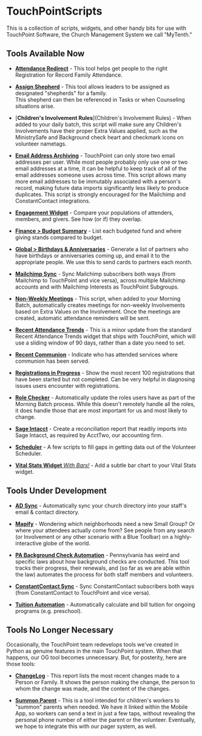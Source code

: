 # TouchPointScripts
This is a collection of scripts, widgets, and other handy bits for use with TouchPoint Software, the Church Management 
System we call "MyTenth." 

## Tools Available Now

- [**Attendance Redirect**](AttendanceRedirect) - This tool helps get people to the right Registration for Record Family Attendance.

- [**Assign Shepherd**](AssignShepherd) - This tool allows leaders to be assigned as designated "shepherds" for a family.  
This shepherd can then be referenced in Tasks or when Counseling situations arise. 

- [**Children's Involvement Rules**](Children's Involvement Rules) - When added to your daily batch, this script will make sure any
Children's Involvements have their proper Extra Values applied, such as the MinistrySafe and Background check heart and checkmark 
icons on volunteer nametags. 

- [**Email Address Archiving**](EmailAddressArchiving) - TouchPoint can only store two email addresses per user.  While most
people probably only use one or two email addresses at a time, it can be helpful to keep track of all of the email addresses
someone uses across time.  This script allows many more email addresses to be immutably associated with a person's record,
making future data imports significantly less likely to produce duplicates.  This script is strongly encouraged for the 
Mailchimp and ConstantContact integrations. 

- [**Engagement Widget**](EngagementWidget) - Compare your populations of attenders, members, and givers. See how (or if) they
overlap.
  
- [**Finance > Budget Summary**](Finance%20Reports) - List each budgeted fund and where giving stands compared to budget.
  
- [**Global > Birthdays & Anniversaries**](Global%20Reports) - Generate a list of partners who have birthdays or 
anniversaries coming up, and email it to the appropriate people.  We use this to send cards to partners each month.

- [**Mailchimp Sync**](Mailchimp) - Sync Mailchimp subscribers both ways (from Mailchimp to TouchPoint and vice versa), 
across multiple Mailchimp accounts and with Mailchimp Interests as TouchPoint Subgroups.

- [**Non-Weekly Meetings**](NonweeklyMeetings) - This script, when added to your Morning Batch, automatically creates meetings for 
non-weekly Involvements based on Extra Values on the Involvement. Once the meetings are created, automatic attendance reminders will
be sent. 

- [**Recent Attendance Trends**](RecentAttendanceTrends) - This is a minor update from the standard Recent Attendance Trends widget
that ships with TouchPoint, which will use a sliding window of 90 days, rather than a date you need to set. 
  
- [**Recent Communion**](RecentCommunion) - Indicate who has attended services where communion has been served.

- [**Registrations in Progress**](RegistrationsInProgress) - Show the most recent 100 registrations that have been started but 
not completed.  Can be very helpful in diagnosing issues users encounter with registrations. 

- [**Role Checker**](RoleChecker) - Automatically update the roles users have as part of the Morning Batch process.  While
this doesn't remotely handle all the roles, it does handle those that are most important for us and most likely to change.

- [**Sage Intacct**](SageIntacct) - Create a reconciliation report that readily imports into Sage Intacct, as required by
AcctTwo, our accounting firm. 

- [**Scheduler**](Scheduler) - A few scripts to fill gaps in getting data out of the Volunteer Scheduler. 

- [**Vital Stats Widget** *With Bars!*](VitalStatsWidget) - Add a subtle bar chart to your Vital Stats widget. 

## Tools Under Development


- [**AD Sync**](ADSync) - Automatically sync your church directory into your staff's email & contact directory.

- [**Mapify**](Mapify) - Wondering which neighborhoods need a new Small Group?  Or where your attendees actually come from?  See 
people from any search (or Involvement or any other scenario with a Blue Toolbar) on a highly-interactive globe of the world.

- [**PA Background Check Automation**](BackgroundChecks) - Pennsylvania has weird and specific laws about how background 
checks are conducted.  This tool tracks their progress, their renewals, and (so far as we are able within the law) automates 
the process for both staff members and volunteers. 

- [**ConstantContact Sync**](ConstantContact) - Sync ConstantContact subscribers both ways (from ConstantContact to 
TouchPoint and vice versa). 
  
- [**Tuition Automation**](TuitionAutomation) - Automatically calculate and bill tuition for ongoing programs (e.g. 
  preschool).

## Tools No Longer Necessary
Occasionally, the TouchPoint team redevelops tools we've created in Python as genuine features in the main TouchPoint system.  When that happens,
our OG tool becomes unnecessary.  But, for posterity, here are those tools:

- [**ChangeLog**](ChangeLog) - This report lists the most recent changes made to a Person or Family.  It shows the person 
making the change, the person to whom the change was made, and the content of the changes.

- [**Summon Parent**](SummonParent) - This is a tool intended for children's workers to "summon" parents when needed.  We have it 
linked within the Mobile App, so workers can send a text in just a few taps, without revealing the personal phone number of either 
the parent or the volunteer.  Eventually, we hope to integrate this with our pager system, as well. 